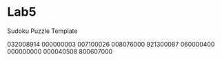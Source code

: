 # Lab5
Sudoku Puzzle Template

032008914
000000003
007100026
008076000
921300087
060000400
000000000
000040508
800607000
